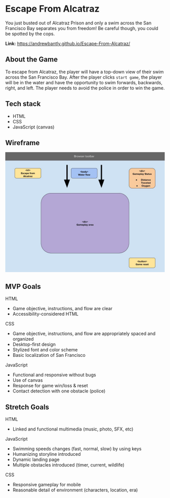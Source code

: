# Escape From Alcatraz

You just busted out of Alcatraz Prison and only a swim across the San Francisco Bay separates you from freedom! Be careful though, you could be spotted by the cops.

**Link:** https://andrewbantly.github.io/Escape-From-Alcatraz/

## About the Game 
To escape from Alcatraz, the player will have a top-down view of their swim across the San Francisco Bay. After the player clicks ``` start game ```, the player will be in the water and have the opportunity to swim forwards, backwards, right, and left. The player needs to avoid the police in order to win the game.

## Tech stack
* HTML
* CSS
* JavaScript (canvas)

## Wireframe
![Wireframe](./docs/Wireframe_%20Escape-From-Alcatraz%202023-03-16.jpg)

## MVP Goals

HTML 
* Game objective, instructions, and flow are clear
* Accessibility-considered HTML

CSS
* Game objective, instructions, and flow are appropriately spaced and organized
* Desktop-first design
* Stylized font and color scheme 
* Basic localization of San Francisco

JavaScript
* Functional and responsive without bugs
* Use of canvas
* Response for game win/loss & reset 
* Contact detection with one obstacle (police)

## Stretch Goals

HTML
* Linked and functional multimedia (music, photo, SFX, etc)

JavaScript
* Swimming speeds changes (fast, normal, slow) by using keys
* Humanizing storyline introduced
* Dynamic landing page 
* Multiple obstacles introduced (timer, current, wildlife)


CSS
* Responsive gameplay for mobile
* Reasonable detail of environment (characters, location, era)